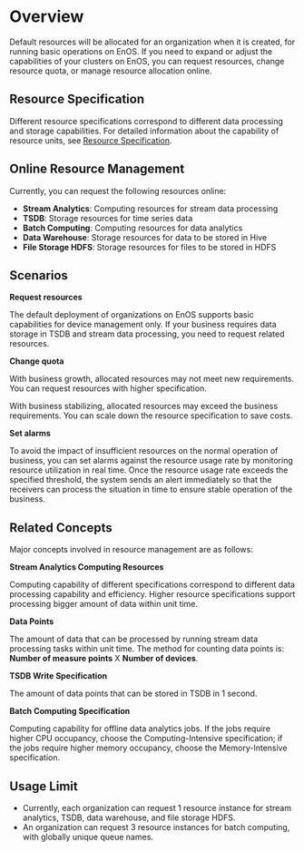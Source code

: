 # Overview

Default resources will be allocated for an organization when it is created, for running basic operations on EnOS. If you need to expand or adjust the capabilities of your clusters on EnOS, you can request resources, change resource quota, or manage resource allocation online.

## Resource Specification

Different resource specifications correspond to different data processing and storage capabilities. For detailed information about the capability of resource units, see [Resource Specification](reference).

## Online Resource Management

Currently, you can request the following resources online:

- **Stream Analytics**: Computing resources for stream data processing
- **TSDB**: Storage resources for time series data
- **Batch Computing**: Computing resources for data analytics
- **Data Warehouse**: Storage resources for data to be stored in Hive
- **File Storage HDFS**: Storage resources for files to be stored in HDFS

## Scenarios

**Request resources**

The default deployment of organizations on EnOS supports basic capabilities for device management only. If your business requires data storage in TSDB and stream data processing, you need to request related resources.

**Change quota**

With business growth, allocated resources may not meet new requirements. You can request resources with higher specification.

With business stabilizing, allocated resources may exceed the business requirements. You can scale down the resource specification to save costs.

**Set alarms**

To avoid the impact of insufficient resources on the normal operation of business, you can set alarms against the resource usage rate by monitoring resource utilization in real time. Once the resource usage rate exceeds the specified threshold, the system sends an alert immediately so that the receivers can process the situation in time to ensure stable operation of the business.

## Related Concepts

Major concepts involved in resource management are as follows:

**Stream Analytics Computing Resources**

Computing capability of different specifications correspond to different data processing capability and efficiency. Higher resource specifications support processing bigger amount of data within unit time.

**Data Points**

The amount of data that can be processed by running stream data processing tasks within unit time. The method for counting data points is: **Number of measure points** X **Number of devices**.

**TSDB Write Specification**

The amount of data points that can be stored in TSDB in 1 second.

**Batch Computing Specification**

Computing capability for offline data analytics jobs. If the jobs require higher CPU occupancy, choose the Computing-Intensive specification; if the jobs require higher memory occupancy, choose the Memory-Intensive specification.

## Usage Limit

- Currently, each organization can request 1 resource instance for stream analytics, TSDB, data warehouse, and file storage HDFS. 
- An organization can request 3 resource instances for batch computing, with globally unique queue names.
